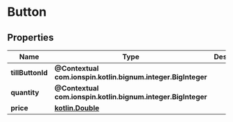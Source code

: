 
# Button

## Properties
Name | Type | Description | Notes
------------ | ------------- | ------------- | -------------
**tillButtonId** | **@Contextual com.ionspin.kotlin.bignum.integer.BigInteger** |  | 
**quantity** | **@Contextual com.ionspin.kotlin.bignum.integer.BigInteger** |  |  [optional]
**price** | [**kotlin.Double**](kotlin.Double.md) |  |  [optional]



